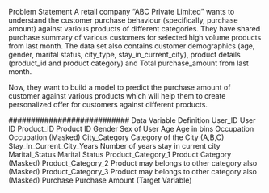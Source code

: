 Problem Statement
A retail company “ABC Private Limited” wants to understand the customer purchase behaviour (specifically, purchase amount) against various products of different categories. They have shared purchase summary of various customers for selected high volume products from last month.
The data set also contains customer demographics (age, gender, marital status, city_type, stay_in_current_city), product details (product_id and product category) and Total purchase_amount from last month.

Now, they want to build a model to predict the purchase amount of customer against various products which will help them to create personalized offer for customers against different products.

###########################
Data
Variable	                  Definition
User_ID  	                   User ID
Product_ID	                 Product ID
Gender	                     Sex of User
Age	                         Age in bins
Occupation	                 Occupation (Masked)
City_Category	               Category of the City (A,B,C)
Stay_In_Current_City_Years 	 Number of years stay in current city
Marital_Status	             Marital Status
Product_Category_1	         Product Category (Masked)
Product_Category_2	         Product may belongs to other category also (Masked)
Product_Category_3	         Product may belongs to other category also (Masked)
Purchase	                   Purchase Amount (Target Variable)
